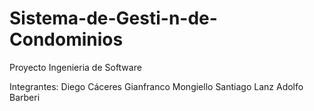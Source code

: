 # Sistema-de-Gesti-n-de-Condominios
Proyecto Ingenieria de Software

Integrantes:
Diego Cáceres
Gianfranco Mongiello 
Santiago Lanz
Adolfo Barberi
